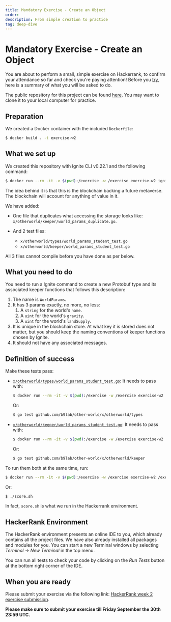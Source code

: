 ```yaml
---
title: Mandatory Exercise - Create an Object
order:
description: From simple creation to practice
tag: deep-dive
---
```


# Mandatory Exercise - Create an Object

You are about to perform a small, simple exercise on Hackerrank, to confirm your attendance so far and check you're paying attention! Before you [try](https://hr.gs/ida-c2-exercise-week-2), here is a summary of what you will be asked to do.

The public repository for this project can be found [here](https://github.com/b9lab/ida-exercise-week-2-student-repo). You may want to clone it to your local computer for practice.

## Preparation

We created a Docker container with the included `Dockerfile`:

```sh
$ docker build . -t exercise-w2
```

## What we set up

We created this repository with Ignite CLI v0.22.1 and the following command:

```sh
$ docker run --rm -it -v $(pwd):/exercise -w /exercise exercise-w2 ignite scaffold chain github.com/b9lab/other-world
```

The idea behind it is that this is the blockchain backing a future metaverse. The blockchain will account for anything of value in it.

We have added:

* One file that duplicates what accessing the storage looks like: `x/otherworld/keeper/world_params_duplicate.go`.
* And 2 test files:

    * `x/otherworld/types/world_params_student_test.go`
    * `x/otherworld/keeper/world_params_student_test.go`

All 3 files cannot compile before you have done as per below.

## What you need to do

You need to run a Ignite command to create a new Protobuf type and its associated keeper functions that follows this description:

1. The name is `WorldParams`.
2. It has 3 params exactly, no more, no less:
   1. A `string` for the world's `name`.
   2. A `uint` for the world's `gravity`.
   3. A `uint` for the world's `landSupply`.
3. It is unique in the blockchain store. At what key it is stored does not matter, but you should keep the naming conventions of keeper functions chosen by Ignite.
4. It should not have any associated messages.

## Definition of success

Make these tests pass:

* [`x/otherworld/types/world_params_student_test.go`](x/otherworld/types/world_params_student_test.go): It needs to pass with:

    ```sh
    $ docker run --rm -it -v $(pwd):/exercise -w /exercise exercise-w2 go test github.com/b9lab/other-world/x/otherworld/types
    ```

    Or:

    ```sh
    $ go test github.com/b9lab/other-world/x/otherworld/types
    ```

* [`x/otherworld/keeper/world_params_student_test.go`](x/otherworld/keeper/world_params_student_test.go): It needs to pass with:

    ```sh
    $ docker run --rm -it -v $(pwd):/exercise -w /exercise exercise-w2 go test github.com/b9lab/other-world/x/otherworld/keeper
    ```

    Or:

    ```sh
    $ go test github.com/b9lab/other-world/x/otherworld/keeper
    ```

To run them both at the same time, run:

```sh
$ docker run --rm -it -v $(pwd):/exercise -w /exercise exercise-w2 /exercise/score.sh
```

Or:

```sh
$ ./score.sh
```

In fact, `score.sh` is what we run in the Hackerrank environment.

## HackerRank Environment

The HackerRank environment presents an online IDE to you, which already contains all the project files. We have also already installed all packages and modules for you.
You can start a new Terminal windows by selecting _Terminal_ -> _New Terminal_ in the top menu.

You can run all tests to check your code by clicking on the _Run Tests_ button at the bottom right corner of the IDE.

## When you are ready

Please submit your exercise via the following link: [HackerRank week 2 exercise submission](https://hr.gs/ida-c2-exercise-week-2).

**Please make sure to submit your exercise till Friday September the 30th 23:59 UTC.**
